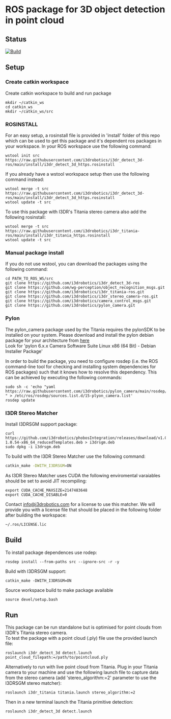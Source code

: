 # ROS package for 3D object detection in point cloud

## Status
[![Build](https://github.com/i3drobotics/i3dr_detect_3d-ros/actions/workflows/build.yaml/badge.svg)](https://github.com/i3drobotics/i3dr_detect_3d-ros/actions/workflows/build.yaml)

## Setup

### Create catkin workspace
Create catkin workspace to build and run package
```
mkdir ~/catkin_ws
cd catkin_ws
mkdir ~/catkin_ws/src
```

### ROSINSTALL
For an easy setup, a rosinstall file is provided in 'install' folder of this repo which can be used to get this package and it's dependent ros packages in your workspace. 
In your ROS workspace use the following command:
```
wstool init src https://raw.githubusercontent.com/i3drobotics/i3dr_detect_3d-ros/main/install/i3dr_detect_3d_https.rosinstall
```
If you already have a wstool workspace setup then use the following command instead:
```
wstool merge -t src https://raw.githubusercontent.com/i3drobotics/i3dr_detect_3d-ros/main/install/i3dr_detect_3d_https.rosinstall
wstool update -t src
```
To use this package with I3DR's Titania stereo camera also add  the following rosinstall:
```
wstool merge -t src https://raw.githubusercontent.com/i3drobotics/i3dr_titania-ros/main/install/i3dr_titania_https.rosinstall
wstool update -t src
```

### Manual package install
If you do not use wstool, you can download the packages using the following command:
```
cd PATH_TO_ROS_WS/src
git clone https://github.com/i3drobotics/i3dr_detect_3d-ros
git clone https://github.com/wg-perception/object_recognition_msgs.git
git clone https://github.com/i3drobotics/i3dr_titania-ros.git
git clone https://github.com/i3drobotics/i3dr_stereo_camera-ros.git
git clone https://github.com/i3drobotics/camera_control_msgs.git
git clone https://github.com/i3drobotics/pylon_camera.git
```

### Pylon
The pylon_camera package used by the Titania requires the pylonSDK to be installed on your system. Please download and install the pylon debian package for your architecture from [here](https://www.baslerweb.com/en/sales-support/downloads/software-downloads/#type=pylonsoftware;language=all;version=all;os=all)  
Look for 'pylon 6.x.x Camera Software Suite Linux x86 (64 Bit) - Debian Installer Package'

In order to build the package, you need to configure rosdep (i.e. the ROS command-line tool for checking and installing system dependencies for ROS packages) such that
it knows how to resolve this dependency. This can be achieved by executing the following commands:

```
sudo sh -c 'echo "yaml https://raw.githubusercontent.com/i3drobotics/pylon_camera/main/rosdep/pylon_sdk.yaml " > /etc/ros/rosdep/sources.list.d/15-plyon_camera.list'
rosdep update
```

### I3DR Stereo Matcher
Install I3DRSGM support package:
```
curl https://github.com/i3drobotics/phobosIntegration/releases/download/v1.0.54/Phobos-1.0.54-x86_64_reducedTemplates.deb > i3drsgm.deb
sudo dpkg -i i3drsgm.deb
```
To build with the I3DR Stereo Matcher use the following command:
``` bash
catkin_make -DWITH_I3DRSGM=ON
```
As I3DR Stereo Matcher uses CUDA the following enviromental varaiables should be set to avoid JIT recompiling:
```
export CUDA_CACHE_MAXSIZE=2147483648
export CUDA_CACHE_DISABLE=0
```
Contact info@i3drobotics.com for a license to use this matcher. 
We will provide you with a license file that should be placed in the following folder after building the workspace:
```
~/.ros/LICENSE.lic
```

## Build
To install package dependences use rodep:
```
rosdep install --from-paths src --ignore-src -r -y
```
Build with I3DRSGM support:
```
catkin_make -DWITH_I3DRSGM=ON
```
Source workspace build to make package available
```
source devel/setup.bash
```

## Run
This package can be run standalone but is optimised for point clouds from I3DR's Titania stereo camera.  
To test the package with a point cloud (.ply) file use the provided launch file: 
```
roslaunch i3dr_detect_3d detect.launch point_cloud_filepath:=/path/to/pointcloud.ply
```

Alternatively to run with live point cloud from Titania. Plug in your Titania camera to your machine and use the following launch file to capture data from the stereo camera (add 'stereo_algorithm:=2' parameter to use the I3DRSGM stereo matcher):
```
roslaunch i3dr_titania titania.launch stereo_algorithm:=2
```

Then in a new terminal launch the Titania primitive detection:
```
roslaunch i3dr_detect_3d detect.launch
```
